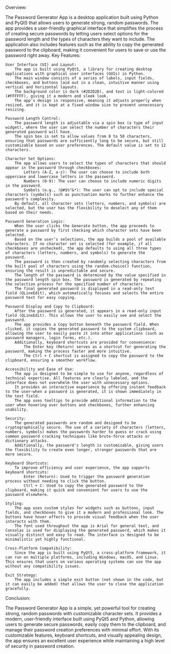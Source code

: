Overview:

The Password Generator App is a desktop application built using Python and PyQt5 that allows users to generate strong, random passwords. The app provides a user-friendly graphical interface that simplifies the process of creating secure passwords by letting users select options for the password length and the types of characters they want to include. The application also includes features such as the ability to copy the generated password to the clipboard, making it convenient for users to save or use the password right away.
Key Features:

    User Interface (UI) and Layout:
        The app is built using PyQt5, a library for creating desktop applications with graphical user interfaces (GUIs) in Python.
        The main window consists of a series of labels, input fields, checkboxes, and buttons laid out in a clean, intuitive manner using vertical and horizontal layouts.
        The background color is dark (#2D2D2D), and text is light-colored (#FFFFFF), giving it a modern and sleek look.
        The app's design is responsive, meaning it adjusts properly when resized, and it is kept at a fixed window size to prevent unnecessary resizing.

    Password Length Control:
        The password length is adjustable via a spin box (a type of input widget), where the user can select the number of characters their generated password will have.
        The spin box is set to allow values from 8 to 50 characters, ensuring that passwords are sufficiently long to be secure, but still customizable based on user preferences. The default value is set to 12 characters.

    Character Set Options:
        The app allows users to select the types of characters that should appear in the password through checkboxes:
            Letters (A-Z, a-z): The user can choose to include both uppercase and lowercase letters in the password.
            Numbers (0-9): The user can choose to include numeric digits in the password.
            Symbols (e.g., !@#$%^&*): The user can opt to include special characters (symbols) such as punctuation marks to further enhance the password's complexity.
        By default, all character sets (letters, numbers, and symbols) are selected, but the user has the flexibility to deselect any of them based on their needs.

    Password Generation Logic:
        When the user clicks the Generate button, the app proceeds to generate a password by first checking which character sets have been selected.
        Based on the user’s selections, the app builds a pool of available characters. If no character set is selected (for example, if all checkboxes are unchecked), the app defaults to using all three types of characters (letters, numbers, and symbols) to generate the password.
        The password is then created by randomly selecting characters from the built pool of characters using the random.choice() function, ensuring the result is unpredictable and secure.
        The length of the password is determined by the value specified in the password length spin box. The password is generated by repeating the selection process for the specified number of characters.
        The final generated password is displayed in a read-only text field (QLineEdit), which automatically focuses and selects the entire password text for easy copying.

    Password Display and Copy to Clipboard:
        After the password is generated, it appears in a read-only input field (QLineEdit). This allows the user to easily see and select the password.
        The app provides a Copy button beneath the password field. When clicked, it copies the generated password to the system clipboard, allowing the user to easily paste it into other applications (such as password managers, login forms, etc.).
        Additionally, keyboard shortcuts are provided for convenience:
            The Enter key (Return) serves as a shortcut for generating the password, making the process faster and more intuitive.
            The Ctrl + C shortcut is assigned to copy the password to the clipboard, ensuring a smoother workflow.

    Accessibility and Ease of Use:
        The app is designed to be simple to use for anyone, regardless of technical expertise. All features are clearly labeled, and the interface does not overwhelm the user with unnecessary options.
        It provides an interactive experience by offering instant feedback to the user—when a password is generated, it is shown immediately in the text field.
        The app uses tooltips to provide additional information to the user when hovering over buttons and checkboxes, further enhancing usability.

    Security:
        The generated passwords are random and designed to be cryptographically secure. The use of a variety of characters (letters, numbers, symbols) makes the passwords harder to guess or crack using common password cracking techniques like brute-force attacks or dictionary attacks.
        Additionally, the password's length is customizable, giving users the flexibility to create even longer, stronger passwords that are more secure.

    Keyboard Shortcuts:
        To improve efficiency and user experience, the app supports keyboard shortcuts:
            Enter (Return): Used to trigger the password generation process without needing to click the button.
            Ctrl + C: Used to copy the generated password to the clipboard, making it quick and convenient for users to use the password elsewhere.

    Styling:
        The app uses custom styles for widgets such as buttons, input fields, and checkboxes to give it a modern and professional look. The buttons have hover effects to provide visual feedback when the user interacts with them.
        The font used throughout the app is Arial for general text, and Consolas is used for displaying the generated password, which makes it visually distinct and easy to read. The interface is designed to be minimalistic yet highly functional.

    Cross-Platform Compatibility:
        Since the app is built using PyQt5, a cross-platform framework, it can run on multiple platforms, including Windows, macOS, and Linux. This ensures that users on various operating systems can use the app without any compatibility issues.

    Exit Strategy:
        The app includes a simple exit button (not shown in the code, but it can easily be added) that allows the user to close the application gracefully.

Conclusion:

The Password Generator App is a simple, yet powerful tool for creating strong, random passwords with customizable character sets. It provides a modern, user-friendly interface built using PyQt5 and Python, allowing users to generate secure passwords, easily copy them to the clipboard, and manage their password creation preferences with minimal effort. With its customizable features, keyboard shortcuts, and visually appealing design, the app ensures an excellent user experience while maintaining a high level of security in password creation.
